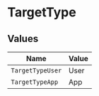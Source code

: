 # TargetType


## Values

| Name             | Value            |
| ---------------- | ---------------- |
| `TargetTypeUser` | User             |
| `TargetTypeApp`  | App              |